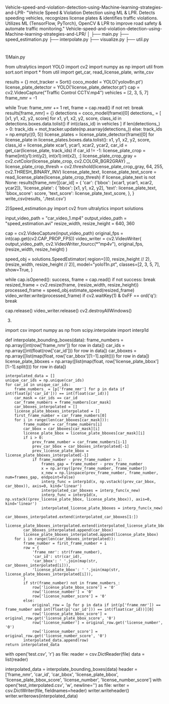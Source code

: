  Vehicle-speed-and-violation-detection-using-Machine-learning-strategies-and-LPR-
"Vehicle Speed &amp; Violation Detection using ML &amp; LPR. Detects speeding vehicles, recognizes license plates &amp; identifies traffic violations. Utilizes ML (TensorFlow, PyTorch), OpenCV &amp; LPR to improve road safety &amp; automate traffic monitoring."
Vehicle-speed-and-violation-detection-using-Machine-learning-strategies-and-LPR/
│
├── main.py
├── speed_estimation.py
├── interpolate.py
├── visualize.py
├── util.py
#
1)Main.py


from ultralytics import YOLO
import cv2
import numpy as np
import util
from sort.sort import *
from util import get_car, read_license_plate, write_csv

results = {}
mot_tracker = Sort()
coco_model = YOLO('yolov8n.pt')
license_plate_detector = YOLO('license_plate_detector.pt')
cap = cv2.VideoCapture("Traffic Control CCTV.mp4")
vehicles = [2, 3, 5, 7]
frame_nmr = -1

while True:
    frame_nmr += 1
    ret, frame = cap.read()
    if not ret:
        break
    results[frame_nmr] = {}
    detections = coco_model(frame)[0]
    detections_ = [
        [x1, y1, x2, y2, score]
        for x1, y1, x2, y2, score, class_id in detections.boxes.data.tolist()
        if int(class_id) in vehicles
    ]
    if len(detections_) > 0:
        track_ids = mot_tracker.update(np.asarray(detections_))
    else:
        track_ids = np.empty((0, 5))
    license_plates = license_plate_detector(frame)[0]
    for license_plate in license_plates.boxes.data.tolist():
        x1, y1, x2, y2, score, class_id = license_plate
        xcar1, ycar1, xcar2, ycar2, car_id = get_car(license_plate, track_ids)
        if car_id != -1:
            license_plate_crop = frame[int(y1):int(y2), int(x1):int(x2), :]
            license_plate_crop_gray = cv2.cvtColor(license_plate_crop, cv2.COLOR_BGR2GRAY)
            _, license_plate_crop_thresh = cv2.threshold(license_plate_crop_gray, 64, 255, cv2.THRESH_BINARY_INV)
            license_plate_text, license_plate_text_score = read_license_plate(license_plate_crop_thresh)
            if license_plate_text is not None:
                results[frame_nmr][car_id] = {
                    'car': {'bbox': [xcar1, ycar1, xcar2, ycar2]},
                    'license_plate': {
                        'bbox': [x1, y1, x2, y2],
                        'text': license_plate_text,
                        'bbox_score': score,
                        'text_score': license_plate_text_score,
                    },
                }
write_csv(results, './test.csv')

2)Speed_estimation.py
import cv2
from ultralytics import solutions

input_video_path = "car_video_1.mp4"
output_video_path = "speed_estimation.avi"
resize_width, resize_height = 640, 360

cap = cv2.VideoCapture(input_video_path)
original_fps = int(cap.get(cv2.CAP_PROP_FPS))
video_writer = cv2.VideoWriter(
    output_video_path, cv2.VideoWriter_fourcc(*"mp4v"), original_fps, (resize_width, resize_height)
)

speed_obj = solutions.SpeedEstimator(
    region=[(0, resize_height // 2), (resize_width, resize_height // 2)],
    model="yolo11n.pt",
    classes=[2, 3, 5, 7],
    show=True,
)

while cap.isOpened():
    success, frame = cap.read()
    if not success:
        break
    resized_frame = cv2.resize(frame, (resize_width, resize_height))
    processed_frame = speed_obj.estimate_speed(resized_frame)
    video_writer.write(processed_frame)
    if cv2.waitKey(1) & 0xFF == ord('q'):
        break

cap.release()
video_writer.release()
cv2.destroyAllWindows()


3)

import csv
import numpy as np
from scipy.interpolate import interp1d

def interpolate_bounding_boxes(data):
    frame_numbers = np.array([int(row['frame_nmr']) for row in data])
    car_ids = np.array([int(float(row['car_id'])) for row in data])
    car_bboxes = np.array([list(map(float, row['car_bbox'][1:-1].split())) for row in data])
    license_plate_bboxes = np.array([list(map(float, row['license_plate_bbox'][1:-1].split())) for row in data])

    interpolated_data = []
    unique_car_ids = np.unique(car_ids)
    for car_id in unique_car_ids:
        frame_numbers_ = [p['frame_nmr'] for p in data if int(float(p['car_id'])) == int(float(car_id))]
        car_mask = car_ids == car_id
        car_frame_numbers = frame_numbers[car_mask]
        car_bboxes_interpolated = []
        license_plate_bboxes_interpolated = []
        first_frame_number = car_frame_numbers[0]
        for i in range(len(car_bboxes[car_mask])):
            frame_number = car_frame_numbers[i]
            car_bbox = car_bboxes[car_mask][i]
            license_plate_bbox = license_plate_bboxes[car_mask][i]
            if i > 0:
                prev_frame_number = car_frame_numbers[i-1]
                prev_car_bbox = car_bboxes_interpolated[-1]
                prev_license_plate_bbox = license_plate_bboxes_interpolated[-1]
                if frame_number - prev_frame_number > 1:
                    frames_gap = frame_number - prev_frame_number
                    x = np.array([prev_frame_number, frame_number])
                    x_new = np.linspace(prev_frame_number, frame_number, num=frames_gap, endpoint=False)
                    interp_func = interp1d(x, np.vstack((prev_car_bbox, car_bbox)), axis=0, kind='linear')
                    interpolated_car_bboxes = interp_func(x_new)
                    interp_func = interp1d(x, np.vstack((prev_license_plate_bbox, license_plate_bbox)), axis=0, kind='linear')
                    interpolated_license_plate_bboxes = interp_func(x_new)
                    car_bboxes_interpolated.extend(interpolated_car_bboxes[1:])
                    license_plate_bboxes_interpolated.extend(interpolated_license_plate_bboxes[1:])
            car_bboxes_interpolated.append(car_bbox)
            license_plate_bboxes_interpolated.append(license_plate_bbox)
        for i in range(len(car_bboxes_interpolated)):
            frame_number = first_frame_number + i
            row = {
                'frame_nmr': str(frame_number),
                'car_id': str(car_id),
                'car_bbox': ' '.join(map(str, car_bboxes_interpolated[i])),
                'license_plate_bbox': ' '.join(map(str, license_plate_bboxes_interpolated[i])),
            }
            if str(frame_number) not in frame_numbers_:
                row['license_plate_bbox_score'] = '0'
                row['license_number'] = '0'
                row['license_number_score'] = '0'
            else:
                original_row = [p for p in data if int(p['frame_nmr']) == frame_number and int(float(p['car_id'])) == int(float(car_id))][0]
                row['license_plate_bbox_score'] = original_row.get('license_plate_bbox_score', '0')
                row['license_number'] = original_row.get('license_number', '0')
                row['license_number_score'] = original_row.get('license_number_score', '0')
            interpolated_data.append(row)
    return interpolated_data

with open('test.csv', 'r') as file:
    reader = csv.DictReader(file)
    data = list(reader)

interpolated_data = interpolate_bounding_boxes(data)
header = ['frame_nmr', 'car_id', 'car_bbox', 'license_plate_bbox', 'license_plate_bbox_score', 'license_number', 'license_number_score']
with open('test_interpolated.csv', 'w', newline='') as file:
    writer = csv.DictWriter(file, fieldnames=header)
    writer.writeheader()
    writer.writerows(interpolated_data)
